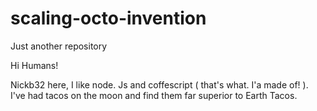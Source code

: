 # scaling-octo-invention
Just another repository



Hi Humans!

Nickb32 here, I like node. Js and coffescript ( that's what. I'a made of! ). I've had tacos on the moon and find them far superior to Earth Tacos.
